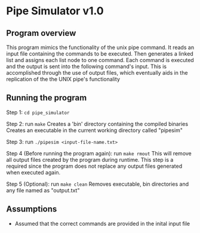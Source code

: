 # Pipe Simulator v1.0

## Program overview

This program mimics the functionality of the unix pipe command. 
It reads an input file containing the commands to be executed.
Then generates a linked list and assigns each list node to one command.
Each command is executed and the output is sent into the following command's input.
This is accomplished through the use of output files, which eventually aids in the 
replication of the the UNIX pipe's functionality

## Running the program

Step 1: `cd pipe_simulator`

Step 2: run `make`
Creates a 'bin' directory containing the compiled binaries
Creates an executable in the current working directory called "pipesim"

Step 3: run `./pipesim <input-file-name.txt>`

Step 4 (Before running the program again): run `make rmout`
This will remove all output files created by the program during runtime. 
This step is a required since the program does not replace any output files generated when executed again.

Step 5 (Optional): run `make clean`
Removes executable, bin directories and any file named as "output<num>.txt"

## Assumptions

- Assumed that the correct commands are provided in the inital input file
